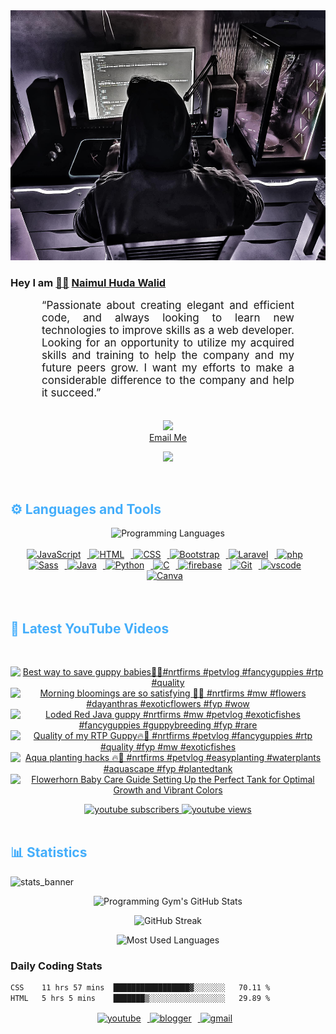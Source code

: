 <!-- ![github_cover_banner](https://www.digitalsolutionservices.com/img/services/web%20development.gif)-->

<div align="center" style="display:block;">
    <img height="400px" width="100%" alt="github cover banner" src="https://raw.githubusercontent.com/NaimulHudaWalid/NaimulHudaWalid/main/272276268_3114779035434264_920860974401480824_n.jpg"/> 
</div>

### Hey I am [👨🏻‍][facebook] [Naimul Huda Walid][youtube]



<p align:"center" style="text-align: justify; margin: 0 50px; font-size: 17px;" >
   “Passionate about creating elegant and efficient code, and always looking to learn new technologies to improve skills as a web developer. Looking for an opportunity to utilize my acquired skills and training to help the company and my future peers grow. I want my efforts to make a considerable difference to the company and help it succeed.”
<br>
<br>
<div align="center">

![](https://visitor-badge.glitch.me/badge?page_id=NaimulHudaWalid)
    <br />
[Email Me](mailto:dev.naimulhuda@gmail.com)
</div>
</p>
<!-- Typing SVG by DenverCoder1 - https://github.com/DenverCoder1/readme-typing-svg -->
<p align="center">
<!--   <a href="https://github.com/DenverCoder1/readme-typing-svg"> -->
    <img src="https://readme-typing-svg.herokuapp.com?color=E22FE4&width=380&height=45&lines=Open-Source+Enthusiast;Learning+In+Public;Empowering+Others;Nice+To+Meet+You+...&center=true"></a>

</p>
<br>
<!-- Languages and Tools -->

<h2 style="color: #44AEFB">⚙️ Languages and Tools</h2>
<div align="center" style="display:block;">
    <img width="100px" alt="Programming Languages" src="https://user-images.githubusercontent.com/78341798/194531121-47b0119a-ce00-439d-b586-125f86acb098.png"/> 
</div>
<br>   
<!-- Icons Resources -->
<!-- https://devicon.dev/ -->
<!-- https://cdn.jsdelivr.net/npm/simple-icons@v3/icons/ -->
<div align="center">
  <a href="https://developer.mozilla.org/en-US/docs/Web/JavaScript" target="_blank" rel="noreferrer">
      <img  alt="JavaScript" height="50px" style="padding-right:10px;" src="https://cdn.jsdelivr.net/gh/devicons/devicon/icons/javascript/javascript-plain.svg"/>
  </a>
  
 
  <a href="https://developer.mozilla.org/en-US/docs/Web/HTML" target="_blank" rel="noreferrer">
      <img  alt="HTML" height="50px" style="padding-right:10px;" src="https://cdn.jsdelivr.net/gh/devicons/devicon/icons/html5/html5-original.svg"/>
  </a>
  <a href="https://developer.mozilla.org/en-US/docs/Web/CSS" target="_blank" rel="noreferrer">
      <img  alt="CSS" height="50px" style="padding-right:10px;" src="https://cdn.jsdelivr.net/gh/devicons/devicon/icons/css3/css3-original.svg"/>
  </a>
  <a href="https://getbootstrap.com/" target="_blank" rel="noreferrer">
      <img  alt="Bootstrap" height="50px" style="padding-right:10px;" src="https://cdn.jsdelivr.net/gh/devicons/devicon/icons/bootstrap/bootstrap-original.svg"/>
  </a> 
  <a href="https://laravel.com/" target="_blank" rel="noreferrer">
      <img  alt="Laravel" height="50px" style="padding-right:10px;" src="https://cdn.jsdelivr.net/gh/devicons/devicon/icons/laravel/laravel-plain.svg"/>
  </a>
  <a href="https://www.php.net/" target="_blank" rel="noreferrer">
      <img  alt="php" height="50px" style="padding-right:10px;" src="https://cdn.jsdelivr.net/gh/devicons/devicon/icons/php/php-original.svg"/>
  </a>
  <a href="https://sass-lang.com/" target="_blank" rel="noreferrer">
      <img  alt="Sass" height="50px" style="padding-right:10px;" src="https://cdn.jsdelivr.net/gh/devicons/devicon/icons/sass/sass-original.svg"/>
  </a>
  <a href="https://www.java.com/en/" target="_blank" rel="noreferrer">
      <img  alt="Java" height="50px" style="padding-right:10px;" src="https://cdn.jsdelivr.net/gh/devicons/devicon/icons/java/java-original.svg"/>
  </a>    
  <a href="https://www.python.org/" target="_blank" rel="noreferrer">
      <img  alt="Python" height="50px" style="padding-right:10px;" src="https://cdn.jsdelivr.net/gh/devicons/devicon/icons/python/python-original.svg"/>
  </a>
  <a href="https://www.cprogramming.com/" target="_blank" rel="noreferrer">
      <img  alt="C" height="50px" style="padding-right:10px;" src="https://cdn.jsdelivr.net/gh/devicons/devicon/icons/c/c-original.svg"/>
  </a>
  
  <a href="https://firebase.google.com/" target="_blank" rel="noreferrer">
      <img  alt="firebase" height="50px" style="padding-right:10px;" src="https://cdn.jsdelivr.net/gh/devicons/devicon/icons/firebase/firebase-plain.svg"/>
  </a>
 
  <a href="https://git-scm.com/" target="_blank" rel="noreferrer">
      <img  alt="Git" height="50px" style="padding-right:10px;" src="https://cdn.jsdelivr.net/gh/devicons/devicon/icons/git/git-original.svg"/>
  </a>
  
  <a href="https://code.visualstudio.com/" target="_blank" rel="noreferrer">
      <img  alt="vscode" height="50px" style="padding-right:10px;"src="https://cdn.jsdelivr.net/gh/devicons/devicon/icons/vscode/vscode-original.svg"/>
  </a>
  <a href="https://www.canva.com/" target="_blank" rel="noreferrer">
      <img  alt="Canva" height="50px" style="padding-right:10px;" src="https://cdn.jsdelivr.net/gh/devicons/devicon/icons/canva/canva-original.svg"/> 
  </a>
</div>
<br>
<br>

<!-- Latest YouTube Videos -->

<h2 style="color: #44AEFB">🎦 Latest YouTube Videos</h2>
<br />

<!-- Resource/Reference: https://github.com/DenverCoder1/github-readme-youtube-cards -->
<div class="youtube videos cards" align="center">

<!-- BEGIN YOUTUBE-CARDS -->
[![Best way to save guppy babies🖤🔥#nrtfirms #petvlog #fancyguppies #rtp #quality](https://ytcards.demolab.com/?id=orpXJ0KL_o0&title=Best+way+to+save+guppy+babies%F0%9F%96%A4%F0%9F%94%A5%23nrtfirms+%23petvlog+%23fancyguppies+%23rtp+%23quality&lang=en&timestamp=1705882598&background_color=%230d1117&title_color=%23ffffff&stats_color=%23dedede&max_title_lines=1&width=250&border_radius=5 "Best way to save guppy babies🖤🔥#nrtfirms #petvlog #fancyguppies #rtp #quality")](https://www.youtube.com/watch?v=orpXJ0KL_o0)
[![Morning bloomings are so satisfying 🖤🔥 #nrtfirms #mw #flowers #dayanthras #exoticflowers #fyp #wow](https://ytcards.demolab.com/?id=BNaIyyTdOpY&title=Morning+bloomings+are+so+satisfying+%F0%9F%96%A4%F0%9F%94%A5+%23nrtfirms+%23mw+%23flowers+%23dayanthras+%23exoticflowers+%23fyp+%23wow&lang=en&timestamp=1705812082&background_color=%230d1117&title_color=%23ffffff&stats_color=%23dedede&max_title_lines=1&width=250&border_radius=5 "Morning bloomings are so satisfying 🖤🔥 #nrtfirms #mw #flowers #dayanthras #exoticflowers #fyp #wow")](https://www.youtube.com/watch?v=BNaIyyTdOpY)
[![Loded Red Java guppy #nrtfirms #mw #petvlog #exoticfishes #fancyguppies #guppybreeding #fyp #rare](https://ytcards.demolab.com/?id=ow0odz8_b_4&title=Loded+Red+Java+guppy+%23nrtfirms+%23mw+%23petvlog+%23exoticfishes+%23fancyguppies+%23guppybreeding+%23fyp+%23rare&lang=en&timestamp=1705795884&background_color=%230d1117&title_color=%23ffffff&stats_color=%23dedede&max_title_lines=1&width=250&border_radius=5 "Loded Red Java guppy #nrtfirms #mw #petvlog #exoticfishes #fancyguppies #guppybreeding #fyp #rare")](https://www.youtube.com/watch?v=ow0odz8_b_4)
[![Quality of my RTP Guppy🔥🖤 #nrtfirms #petvlog #fancyguppies #rtp #quality #fyp #mw #exoticfishes](https://ytcards.demolab.com/?id=fki5JNGWpxY&title=Quality+of+my+RTP+Guppy%F0%9F%94%A5%F0%9F%96%A4+%23nrtfirms+%23petvlog+%23fancyguppies+%23rtp+%23quality+%23fyp+%23mw+%23exoticfishes&lang=en&timestamp=1705763626&background_color=%230d1117&title_color=%23ffffff&stats_color=%23dedede&max_title_lines=1&width=250&border_radius=5 "Quality of my RTP Guppy🔥🖤 #nrtfirms #petvlog #fancyguppies #rtp #quality #fyp #mw #exoticfishes")](https://www.youtube.com/watch?v=fki5JNGWpxY)
[![Aqua planting hacks 🔥🖤 #nrtfirms #petvlog #easyplanting #waterplants #aquascape #fyp  #plantedtank](https://ytcards.demolab.com/?id=R1EMvPNr1jw&title=Aqua+planting+hacks+%F0%9F%94%A5%F0%9F%96%A4+%23nrtfirms+%23petvlog+%23easyplanting+%23waterplants+%23aquascape+%23fyp++%23plantedtank&lang=en&timestamp=1705710277&background_color=%230d1117&title_color=%23ffffff&stats_color=%23dedede&max_title_lines=1&width=250&border_radius=5 "Aqua planting hacks 🔥🖤 #nrtfirms #petvlog #easyplanting #waterplants #aquascape #fyp  #plantedtank")](https://www.youtube.com/watch?v=R1EMvPNr1jw)
[![Flowerhorn Baby Care Guide Setting Up the Perfect Tank for Optimal Growth and Vibrant Colors](https://ytcards.demolab.com/?id=ibiPjLGktew&title=Flowerhorn+Baby+Care+Guide+Setting+Up+the+Perfect+Tank+for+Optimal+Growth+and+Vibrant+Colors&lang=en&timestamp=1705677025&background_color=%230d1117&title_color=%23ffffff&stats_color=%23dedede&max_title_lines=1&width=250&border_radius=5 "Flowerhorn Baby Care Guide Setting Up the Perfect Tank for Optimal Growth and Vibrant Colors")](https://www.youtube.com/watch?v=ibiPjLGktew)
<!-- END YOUTUBE-CARDS -->
</div>

<!-- Begin Youtube Buttons -->
<!-- Resource/Reference:  https://github.com/DenverCoder1/custom-icon-badges -->
<div class="youtube buttons" align="center">
    <a href="https://www.youtube.com/channel/UCa3YaFwzSII0kKg3Nads2dQ"  target="_blank">
        <img alt="youtube subscribers" src="https://img.shields.io/youtube/channel/subscribers/UCa3YaFwzSII0kKg3Nads2dQ?logo=youtube&logoColor=red&style=for-the-badge"/>
    </a> 
    <a href="https://www.youtube.com/channel/UCa3YaFwzSII0kKg3Nads2dQ"  target="_blank">
        <img alt="youtube views" src="https://custom-icon-badges.demolab.com/youtube/channel/views/UCa3YaFwzSII0kKg3Nads2dQ?color=%23E05D44&logo=eye&logoColor=white&style=for-the-badge&labelColor=#555555"/>
    </a> 
</div>
<br>
<!-- End Youtube Buttons -->

<!-- Statistics -->

<h2 style="color: #44AEFB">📊 Statistics</h2>

![stats_banner](https://user-images.githubusercontent.com/78341798/194534778-d662496c-ae00-4e8d-ae9b-b90912054e7f.gif)

<!-- Begin Stats Cards -->
<!-- Resources:  -->
<!-- Github & Languages Stats: https://github.com/naimul15-12090/github-readme-stats --> 
<!-- Streak Stats: https://github.com/denvercoder1/github-readme-streak-stats -->
<!-- Change the value after ?username= to your GitHub username. -->
<div class="stats" align="center">

![Programming Gym's GitHub Stats](https://github-readme-stats.vercel.app/api?username=NaimulHudaWalid&hide=stars&count_private=true&show_icons=true&theme=algolia&border_radius=20)

![GitHub Streak](https://streak-stats.demolab.com?user=NaimulHudaWalid&count_private=true&theme=algolia&border_radius=22)

![Most Used Languages](https://github-readme-stats.vercel.app/api/top-langs/?username=NaimulHudaWalid&langs_count=8&layout=compact&show_icons=true&theme=algolia&border_radius=20)
    
<!-- ![Top Langs](https://github-readme-stats.vercel.app/api/top-langs/?username=naimul15-12090&langs_count=8) -->
<!-- [![Top Langs](https://github-readme-stats.vercel.app/api/top-langs/?username=naimul15-12090&layout=compact)](https://github.com/anuraghazra/github-readme-stats)
 -->
    
</div>
<!--  End Stats Cards -->



### Daily Coding Stats
<!--START_SECTION:waka-->

```txt
CSS    11 hrs 57 mins  █████████████████▓░░░░░░░   70.11 %
HTML   5 hrs 5 mins    ███████▒░░░░░░░░░░░░░░░░░   29.89 %
```

<!--END_SECTION:waka-->
<!-- Begin Footer -->
<!-- Icons Resources -->
<!-- https://devicon.dev/ -->
<div class="footer" align="center" style="margin:15px;">
    <a href="https://www.youtube.com/channel/UCa3YaFwzSII0kKg3Nads2dQ" target="_blank">
        <img  style="margin:0 10px 10px 0;" src="https://user-images.githubusercontent.com/78341798/194531650-698ef1b1-9cbd-4b4f-96ef-5a2ec4b5d7e6.svg" alt="youtube" width="40px"/>
    </a>
    <a href="https://www.linkedin.com/in/naimulhudawalid/" target="_blank">
        <img style="margin:0 10px 10px 0;" src="https://user-images.githubusercontent.com/78341798/194531458-b5dfeb1b-bad5-4dfa-909a-2e402262db9a.svg" alt="blogger" width="40px"/>
    </a>
    <a href="mailto:dev.naimulhuda@gmail.com" target="_blank">
        <img style="margin:0 10px 10px 0;" src="https://user-images.githubusercontent.com/78341798/194531383-ddb2b774-5bb9-491c-b601-4a4a7d9792fb.svg" alt="gmail" width="40px"/>
    </a>
</div>
<!-- End Footer -->

[youtube]: https://www.youtube.com/channel/UCa3YaFwzSII0kKg3Nads2dQ
[facebook]: https://www.facebook.com/profile.php?id=100007065945838
